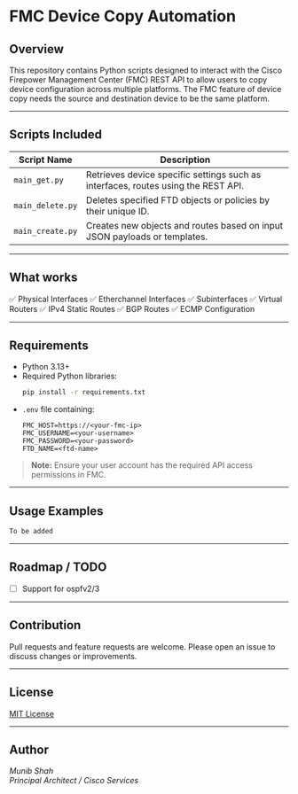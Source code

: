 # FMC Device Copy Automation

## Overview

This repository contains Python scripts designed to interact with the Cisco Firepower Management Center (FMC) REST API to allow users to copy device configuration across multiple platforms. The FMC feature of device copy needs the source and destination device to be the same platform.  

---

## Scripts Included

| Script Name     | Description                                                                                   |
|-----------------|-----------------------------------------------------------------------------------------------|
| `main_get.py`    | Retrieves device specific settings such as interfaces, routes using the REST API.            |
| `main_delete.py` | Deletes specified FTD objects or policies by their unique ID.                                |
| `main_create.py` | Creates new objects and routes based on input JSON payloads or templates.                    |

---

## What works
✅ Physical Interfaces 
✅ Etherchannel Interfaces 
✅ Subinterfaces 
✅ Virtual Routers
✅ IPv4 Static Routes
✅ BGP Routes
✅ ECMP Configuration

---

## Requirements

- Python 3.13+
- Required Python libraries:
  ```bash
  pip install -r requirements.txt
  ```
- `.env` file containing:
  ```
  FMC_HOST=https://<your-fmc-ip>
  FMC_USERNAME=<your-username>
  FMC_PASSWORD=<your-password>
  FTD_NAME=<ftd-name>
  ```

> **Note:** Ensure your user account has the required API access permissions in FMC.

---

## Usage Examples


```bash
To be added
```

---

## Roadmap / TODO
- [ ] Support for ospfv2/3

---

## Contribution
Pull requests and feature requests are welcome. Please open an issue to discuss changes or improvements.

---

## License
[MIT License](LICENSE)

---

## Author
*Munib Shah*  
*Principal Architect / Cisco Services*  
